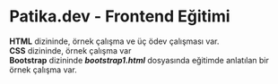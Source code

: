 # Patika.dev - Frontend Eğitimi
<strong>HTML</strong> dizininde, örnek çalışma ve üç ödev çalışması var.<BR>
<strong>CSS</strong> dizininde, örnek çalışma var<BR>
<strong>Bootstrap</strong> dizininde <strong><em>bootstrap1.html</em></strong> dosyasında eğitimde anlatılan bir örnek çalışma var.<BR>

